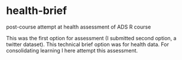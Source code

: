 # health-brief
 post-course attempt at health assessment of ADS R course
 
 This was the first option for assessment (I submitted second option, a twitter dataset). This technical brief option was for health data. For consolidating learning I here attempt this assessment. 
 
